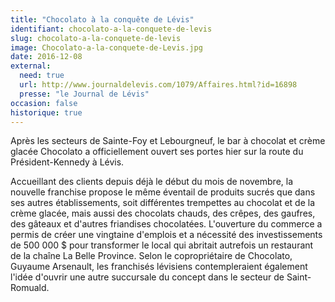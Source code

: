 ```yaml
---
title: "Chocolato à la conquête de Lévis"
identifiant: chocolato-a-la-conquete-de-levis
slug: chocolato-a-la-conquete-de-levis
image: Chocolato-a-la-conquete-de-Levis.jpg
date: 2016-12-08
external:
  need: true
  url: http://www.journaldelevis.com/1079/Affaires.html?id=16898
  presse: "le Journal de Lévis"
occasion: false
historique: true
---
```

Après les secteurs de Sainte-Foy et Lebourgneuf, le bar à chocolat et crème glacée Chocolato a officiellement ouvert ses portes hier sur la route du Président-Kennedy à Lévis.

Accueillant des clients depuis déjà le début du mois de novembre, la nouvelle franchise propose le même éventail de produits sucrés que dans ses autres établissements, soit différentes trempettes au chocolat et de la crème glacée, mais aussi des chocolats chauds, des crêpes, des gaufres, des gâteaux et d'autres friandises chocolatées. L'ouverture du commerce a permis de créer une vingtaine d'emplois et a nécessité des investissements de 500 000 $ pour transformer le local qui abritait autrefois un restaurant de la chaîne La Belle Province. Selon le copropriétaire de Chocolato, Guyaume Arsenault, les franchisés lévisiens contempleraient également l'idée d'ouvrir une autre succursale du concept dans le secteur de Saint-Romuald.

